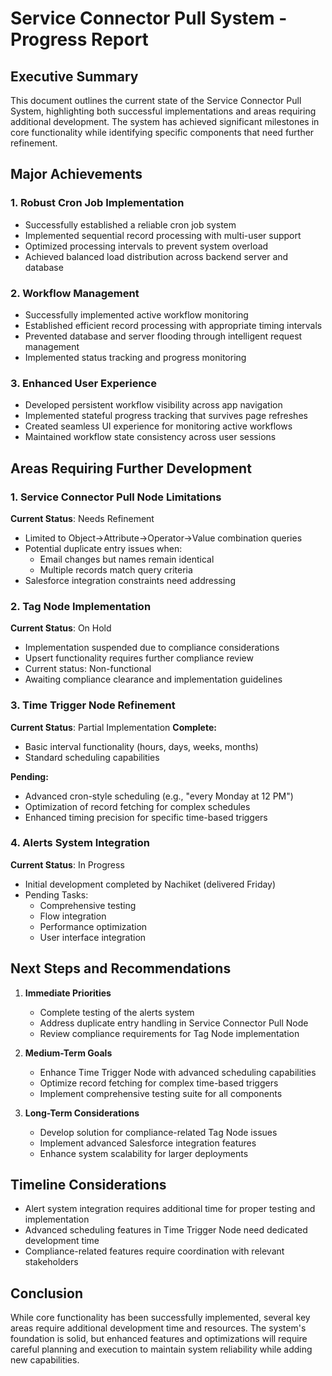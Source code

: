 # Service Connector Pull System - Progress Report
## Executive Summary

This document outlines the current state of the Service Connector Pull System, highlighting both successful implementations and areas requiring additional development. The system has achieved significant milestones in core functionality while identifying specific components that need further refinement.

## Major Achievements

### 1. Robust Cron Job Implementation
- Successfully established a reliable cron job system
- Implemented sequential record processing with multi-user support
- Optimized processing intervals to prevent system overload
- Achieved balanced load distribution across backend server and database

### 2. Workflow Management
- Successfully implemented active workflow monitoring
- Established efficient record processing with appropriate timing intervals
- Prevented database and server flooding through intelligent request management
- Implemented status tracking and progress monitoring

### 3. Enhanced User Experience
- Developed persistent workflow visibility across app navigation
- Implemented stateful progress tracking that survives page refreshes
- Created seamless UI experience for monitoring active workflows
- Maintained workflow state consistency across user sessions

## Areas Requiring Further Development

### 1. Service Connector Pull Node Limitations
**Current Status**: Needs Refinement
- Limited to Object->Attribute->Operator->Value combination queries
- Potential duplicate entry issues when:
  - Email changes but names remain identical
  - Multiple records match query criteria
- Salesforce integration constraints need addressing

### 2. Tag Node Implementation
**Current Status**: On Hold
- Implementation suspended due to compliance considerations
- Upsert functionality requires further compliance review
- Current status: Non-functional
- Awaiting compliance clearance and implementation guidelines

### 3. Time Trigger Node Refinement
**Current Status**: Partial Implementation
**Complete:**
- Basic interval functionality (hours, days, weeks, months)
- Standard scheduling capabilities

**Pending:**
- Advanced cron-style scheduling (e.g., "every Monday at 12 PM")
- Optimization of record fetching for complex schedules
- Enhanced timing precision for specific time-based triggers

### 4. Alerts System Integration
**Current Status**: In Progress
- Initial development completed by Nachiket (delivered Friday)
- Pending Tasks:
  - Comprehensive testing
  - Flow integration
  - Performance optimization
  - User interface integration

## Next Steps and Recommendations

1. **Immediate Priorities**
   - Complete testing of the alerts system
   - Address duplicate entry handling in Service Connector Pull Node
   - Review compliance requirements for Tag Node implementation

2. **Medium-Term Goals**
   - Enhance Time Trigger Node with advanced scheduling capabilities
   - Optimize record fetching for complex time-based triggers
   - Implement comprehensive testing suite for all components

3. **Long-Term Considerations**
   - Develop solution for compliance-related Tag Node issues
   - Implement advanced Salesforce integration features
   - Enhance system scalability for larger deployments

## Timeline Considerations
- Alert system integration requires additional time for proper testing and implementation
- Advanced scheduling features in Time Trigger Node need dedicated development time
- Compliance-related features require coordination with relevant stakeholders

## Conclusion
While core functionality has been successfully implemented, several key areas require additional development time and resources. The system's foundation is solid, but enhanced features and optimizations will require careful planning and execution to maintain system reliability while adding new capabilities.
